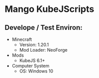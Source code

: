 # Mango KubeJScripts

## Develope / Test Environ:

- Minecraft
  - Version: 1.20.1
  - Mod Loader: NeoForge
- Mods
  - KubeJS 6.1+
- Computer System
  - OS: Windows 10
